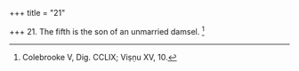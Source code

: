 +++
title = "21"

+++
21. The fifth is the son of an unmarried damsel. [^20] 


[^20]:  Colebrooke V, Dig. CCLIX; Viṣṇu XV, 10.
